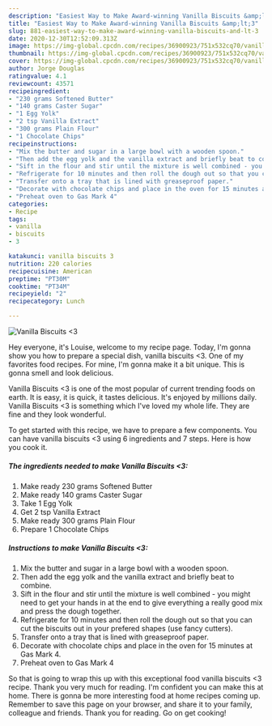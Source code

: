 ```yaml
---
description: "Easiest Way to Make Award-winning Vanilla Biscuits &amp;lt;3"
title: "Easiest Way to Make Award-winning Vanilla Biscuits &amp;lt;3"
slug: 881-easiest-way-to-make-award-winning-vanilla-biscuits-and-lt-3
date: 2020-12-30T12:52:09.313Z
image: https://img-global.cpcdn.com/recipes/36900923/751x532cq70/vanilla-biscuits-3-recipe-main-photo.jpg
thumbnail: https://img-global.cpcdn.com/recipes/36900923/751x532cq70/vanilla-biscuits-3-recipe-main-photo.jpg
cover: https://img-global.cpcdn.com/recipes/36900923/751x532cq70/vanilla-biscuits-3-recipe-main-photo.jpg
author: Jorge Douglas
ratingvalue: 4.1
reviewcount: 43571
recipeingredient:
- "230 grams Softened Butter"
- "140 grams Caster Sugar"
- "1 Egg Yolk"
- "2 tsp Vanilla Extract"
- "300 grams Plain Flour"
- "1 Chocolate Chips"
recipeinstructions:
- "Mix the butter and sugar in a large bowl with a wooden spoon."
- "Then add the egg yolk and the vanilla extract and briefly beat to combine."
- "Sift in the flour and stir until the mixture is well combined - you might need to get your hands in at the end to give everything a really good mix and press the dough together."
- "Refrigerate for 10 minutes and then roll the dough out so that you can cut the biscuits out in your prefered shapes (use fancy cutters)."
- "Transfer onto a tray that is lined with greaseproof paper."
- "Decorate with chocolate chips and place in the oven for 15 minutes at Gas Mark 4."
- "Preheat oven to Gas Mark 4"
categories:
- Recipe
tags:
- vanilla
- biscuits
- 3

katakunci: vanilla biscuits 3 
nutrition: 220 calories
recipecuisine: American
preptime: "PT30M"
cooktime: "PT34M"
recipeyield: "2"
recipecategory: Lunch

---
```



![Vanilla Biscuits &lt;3](https://img-global.cpcdn.com/recipes/36900923/751x532cq70/vanilla-biscuits-3-recipe-main-photo.jpg)

Hey everyone, it's Louise, welcome to my recipe page. Today, I'm gonna show you how to prepare a special dish, vanilla biscuits &lt;3. One of my favorites food recipes. For mine, I'm gonna make it a bit unique. This is gonna smell and look delicious.



Vanilla Biscuits &lt;3 is one of the most popular of current trending foods on earth. It is easy, it is quick, it tastes delicious. It's enjoyed by millions daily. Vanilla Biscuits &lt;3 is something which I've loved my whole life. They are fine and they look wonderful.


To get started with this recipe, we have to prepare a few components. You can have vanilla biscuits &lt;3 using 6 ingredients and 7 steps. Here is how you cook it.

<!--inarticleads1-->

##### The ingredients needed to make Vanilla Biscuits &lt;3:

1. Make ready 230 grams Softened Butter
1. Make ready 140 grams Caster Sugar
1. Take 1 Egg Yolk
1. Get 2 tsp Vanilla Extract
1. Make ready 300 grams Plain Flour
1. Prepare 1 Chocolate Chips




<!--inarticleads2-->

##### Instructions to make Vanilla Biscuits &lt;3:

1. Mix the butter and sugar in a large bowl with a wooden spoon.
1. Then add the egg yolk and the vanilla extract and briefly beat to combine.
1. Sift in the flour and stir until the mixture is well combined - you might need to get your hands in at the end to give everything a really good mix and press the dough together.
1. Refrigerate for 10 minutes and then roll the dough out so that you can cut the biscuits out in your prefered shapes (use fancy cutters).
1. Transfer onto a tray that is lined with greaseproof paper.
1. Decorate with chocolate chips and place in the oven for 15 minutes at Gas Mark 4.
1. Preheat oven to Gas Mark 4




So that is going to wrap this up with this exceptional food vanilla biscuits &lt;3 recipe. Thank you very much for reading. I'm confident you can make this at home. There is gonna be more interesting food at home recipes coming up. Remember to save this page on your browser, and share it to your family, colleague and friends. Thank you for reading. Go on get cooking!
